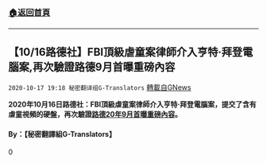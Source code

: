 ###  [:house:返回首頁](https://github.com/ourhimalayas/txt)
---

## 【10/16路德社】FBI頂級虐童案律師介入亨特·拜登電腦案,再次驗證路德9月首曝重磅內容
`2020-10-17 19:18 秘密翻译组G-Translators` [轉載自GNews](https://gnews.org/zh-hant/430908/)

**2020年10月16日路德社：FBI頂級虐童案律師介入亨特·拜登電腦案，提交了含有虐童視頻的硬盤，再次驗證[路德20年9月首曝重磅內容](https://www.youtube.com/watch?v=8bXgULtz6cI&amp;feature=emb_logo)。**



####  **By：【秘密翻譯組G-Translators】**

0
